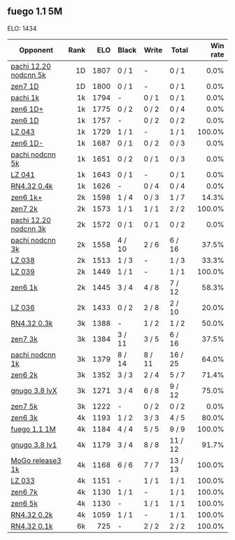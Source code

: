 ## fuego 1.1 5M ##

ELO: 1434

Opponent | Rank | ELO | Black | Write | Total | Win rate
---------|-----:|----:|-------|-------|-------|-------:
[pachi 12.20 nodcnn 5k](pachi%2012.20%20nodcnn%205k.md) | 1D | 1807 | 0 / 1 | - | 0 / 1 | 0.0%
[zen7 1D](zen7%201D.md) | 1D | 1800 | 0 / 1 | - | 0 / 1 | 0.0%
[pachi 1k](pachi%201k.md) | 1k | 1794 | - | 0 / 1 | 0 / 1 | 0.0%
[zen6 1D+](zen6%201D+.md) | 1k | 1775 | 0 / 2 | 0 / 2 | 0 / 4 | 0.0%
[zen6 1D](zen6%201D.md) | 1k | 1757 | - | 0 / 2 | 0 / 2 | 0.0%
[LZ 043](LZ%20043.md) | 1k | 1729 | 1 / 1 | - | 1 / 1 | 100.0%
[zen6 1D-](zen6%201D-.md) | 1k | 1687 | 0 / 1 | 0 / 2 | 0 / 3 | 0.0%
[pachi nodcnn 5k](pachi%20nodcnn%205k.md) | 1k | 1651 | 0 / 2 | 0 / 1 | 0 / 3 | 0.0%
[LZ 041](LZ%20041.md) | 1k | 1643 | 0 / 1 | - | 0 / 1 | 0.0%
[RN4.32 0.4k](RN4.32%200.4k.md) | 1k | 1626 | - | 0 / 4 | 0 / 4 | 0.0%
[zen6 1k+](zen6%201k+.md) | 2k | 1598 | 1 / 4 | 0 / 3 | 1 / 7 | 14.3%
[zen7 2k](zen7%202k.md) | 2k | 1573 | 1 / 1 | 1 / 1 | 2 / 2 | 100.0%
[pachi 12.20 nodcnn 3k](pachi%2012.20%20nodcnn%203k.md) | 2k | 1572 | 0 / 1 | 0 / 1 | 0 / 2 | 0.0%
[pachi nodcnn 3k](pachi%20nodcnn%203k.md) | 2k | 1558 | 4 / 10 | 2 / 6 | 6 / 16 | 37.5%
[LZ 038](LZ%20038.md) | 2k | 1513 | 1 / 3 | - | 1 / 3 | 33.3%
[LZ 039](LZ%20039.md) | 2k | 1449 | 1 / 1 | - | 1 / 1 | 100.0%
[zen6 1k](zen6%201k.md) | 2k | 1445 | 3 / 4 | 4 / 8 | 7 / 12 | 58.3%
[LZ 036](LZ%20036.md) | 2k | 1433 | 0 / 2 | 2 / 8 | 2 / 10 | 20.0%
[RN4.32 0.3k](RN4.32%200.3k.md) | 3k | 1388 | - | 1 / 2 | 1 / 2 | 50.0%
[zen7 3k](zen7%203k.md) | 3k | 1384 | 3 / 11 | 3 / 5 | 6 / 16 | 37.5%
[pachi nodcnn 1k](pachi%20nodcnn%201k.md) | 3k | 1379 | 8 / 14 | 8 / 11 | 16 / 25 | 64.0%
[zen6 2k](zen6%202k.md) | 3k | 1352 | 3 / 3 | 2 / 4 | 5 / 7 | 71.4%
[gnugo 3.8 lvX](gnugo%203.8%20lvX.md) | 3k | 1271 | 3 / 4 | 6 / 8 | 9 / 12 | 75.0%
[zen7 5k](zen7%205k.md) | 3k | 1222 | - | 0 / 2 | 0 / 2 | 0.0%
[zen6 3k](zen6%203k.md) | 4k | 1193 | 1 / 2 | 3 / 3 | 4 / 5 | 80.0%
[fuego 1.1 1M](fuego%201.1%201M.md) | 4k | 1184 | 4 / 4 | 5 / 5 | 9 / 9 | 100.0%
[gnugo 3.8 lv1](gnugo%203.8%20lv1.md) | 4k | 1179 | 3 / 4 | 8 / 8 | 11 / 12 | 91.7%
[MoGo release3 1k](MoGo%20release3%201k.md) | 4k | 1168 | 6 / 6 | 7 / 7 | 13 / 13 | 100.0%
[LZ 033](LZ%20033.md) | 4k | 1151 | - | 1 / 1 | 1 / 1 | 100.0%
[zen6 7k](zen6%207k.md) | 4k | 1130 | 1 / 1 | - | 1 / 1 | 100.0%
[zen6 5k](zen6%205k.md) | 4k | 1130 | - | 1 / 1 | 1 / 1 | 100.0%
[RN4.32 0.2k](RN4.32%200.2k.md) | 4k | 1059 | 1 / 1 | - | 1 / 1 | 100.0%
[RN4.32 0.1k](RN4.32%200.1k.md) | 6k | 725 | - | 2 / 2 | 2 / 2 | 100.0%
